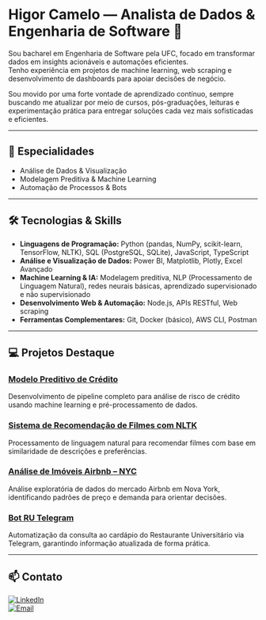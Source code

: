 # Higor Camelo — Analista de Dados & Engenharia de Software 👋

Sou bacharel em Engenharia de Software pela UFC, focado em transformar dados em insights acionáveis e automações eficientes.  
Tenho experiência em projetos de machine learning, web scraping e desenvolvimento de dashboards para apoiar decisões de negócio.

Sou movido por uma forte vontade de aprendizado contínuo, sempre buscando me atualizar por meio de cursos, pós-graduações, leituras e experimentação prática para entregar soluções cada vez mais sofisticadas e eficientes.

---

## 🚀 Especialidades

- Análise de Dados & Visualização  
- Modelagem Preditiva & Machine Learning  
- Automação de Processos & Bots  

---

## 🛠 Tecnologias & Skills

- **Linguagens de Programação:** Python (pandas, NumPy, scikit-learn, TensorFlow, NLTK), SQL (PostgreSQL, SQLite), JavaScript, TypeScript  
- **Análise e Visualização de Dados:** Power BI, Matplotlib, Plotly, Excel Avançado  
- **Machine Learning & IA:** Modelagem preditiva, NLP (Processamento de Linguagem Natural), redes neurais básicas, aprendizado supervisionado e não supervisionado  
- **Desenvolvimento Web & Automação:** Node.js, APIs RESTful, Web scraping  
- **Ferramentas Complementares:** Git, Docker (básico), AWS CLI, Postman  

---

## 💻 Projetos Destaque

### [Modelo Preditivo de Crédito](https://github.com/higorcamelo/modelo-preditivo-credito)  
Desenvolvimento de pipeline completo para análise de risco de crédito usando machine learning e pré-processamento de dados.

### [Sistema de Recomendação de Filmes com NLTK](https://github.com/higorcamelo/modelo-recomendacao-filmes-nltk)  
Processamento de linguagem natural para recomendar filmes com base em similaridade de descrições e preferências.

### [Análise de Imóveis Airbnb – NYC](https://github.com/higorcamelo/analise-imoveis-airbnb-ny)  
Análise exploratória de dados do mercado Airbnb em Nova York, identificando padrões de preço e demanda para orientar decisões.

### [Bot RU Telegram](https://github.com/higorcamelo/bot-RU-telegram)  
Automatização da consulta ao cardápio do Restaurante Universitário via Telegram, garantindo informação atualizada de forma prática.

---

## 📫 Contato

[![LinkedIn](https://img.shields.io/badge/LinkedIn-%231E77B5.svg?style=for-the-badge&logo=linkedin&logoColor=white)](https://linkedin.com/in/higorcamelo)  
[![Email](https://img.shields.io/badge/Email-Me-D14836?style=for-the-badge&logo=gmail&logoColor=white)](mailto:higorcamelo@outlook.com)
